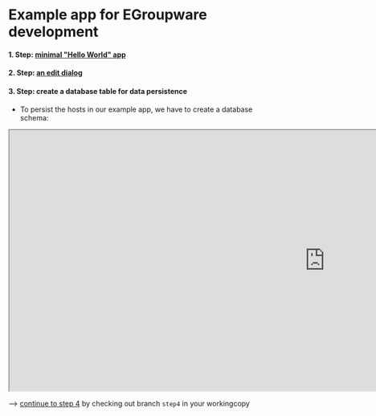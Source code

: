 # Example app for EGroupware development

#### 1. Step: [minimal "Hello World" app](https://github.com/EGroupware/example/tree/step1)
#### 2. Step: [an edit dialog](https://github.com/EGroupware/example/tree/step2)
#### 3. Step: create a database table for data persistence

* To persist the hosts in our example app, we have to create a database schema:

<iframe width="1255" height="520" src="https://youtu.be/rvZsZz9InB8"></iframe>




--> [continue to step 4](https://github.com/EGroupware/example/tree/step3) by checking out branch ```step4``` in your workingcopy
